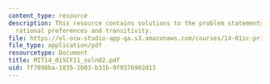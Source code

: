 ```yaml
---
content_type: resource
description: This resource contains solutions to the problem statements related to
  rational preferences and transitivity.
file: https://ol-ocw-studio-app-qa.s3.amazonaws.com/courses/14-01sc-principles-of-microeconomics-fall-2011/7f7098ba18351b03b31b9f9376902d13_MIT14_01SCF11_soln02.pdf
file_type: application/pdf
resourcetype: Document
title: MIT14_01SCF11_soln02.pdf
uid: 7f7098ba-1835-1b03-b31b-9f9376902d13
---
```

